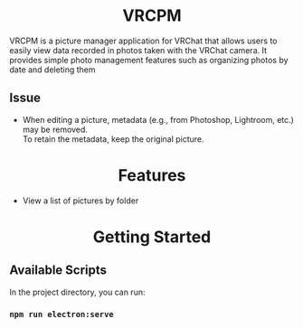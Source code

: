 # <div align=center>VRCPM</div>


VRCPM is a picture manager application for VRChat that allows users to easily view data recorded in photos taken with the VRChat camera. It provides simple photo management features such as organizing photos by date and deleting them

## Issue
* When editing a picture, metadata (e.g., from Photoshop, Lightroom, etc.) may be removed.<br>To retain the metadata, keep the original picture.

# <div align=center>Features</div>
* View a list of pictures by folder

# <div align=center>Getting Started</div>

## Available Scripts

In the project directory, you can run:

### `npm run electron:serve`

